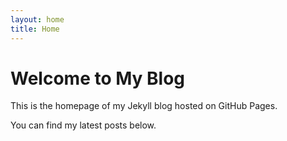 ```yaml
---
layout: home
title: Home
---
```


# Welcome to My Blog

This is the homepage of my Jekyll blog hosted on GitHub Pages.

You can find my latest posts below.